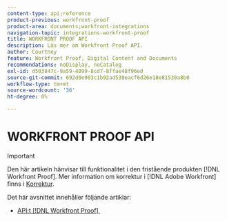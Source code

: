 ```yaml
---
content-type: api;reference
product-previous: workfront-proof
product-area: documents;workfront-integrations
navigation-topic: integrations-workfront-proof
title: WORKFRONT PROOF API
description: Läs mer om Workfront Proof API.
author: Courtney
feature: Workfront Proof, Digital Content and Documents
recommendations: noDisplay, noCatalog
exl-id: d503847c-9a59-4099-8cd7-8ffae48f96ed
source-git-commit: 692d0e903c1b92ad539eacf6d26e18e81530a8b0
workflow-type: tm+mt
source-wordcount: '36'
ht-degree: 0%

---
```


# WORKFRONT PROOF API

>[!IMPORTANT]
>
>Den här artikeln hänvisar till funktionalitet i den fristående produkten [!DNL Workfront Proof]. Mer information om korrektur i [!DNL Adobe Workfront] finns i [Korrektur](../../../review-and-approve-work/proofing/proofing.md).

Det här avsnittet innehåller följande artiklar:

* [API:t  [!DNL Workfront Proof] &#x200B;](../../../workfront-proof/wp-integrations/api/workfront-proof-api.md)
